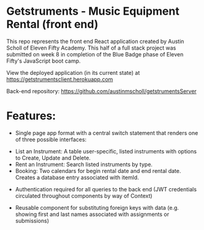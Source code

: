 # Getstruments - Music Equipment Rental (front end)
This repo represents the front end React application created by Austin Scholl of Eleven Fifty Academy. This half of a full stack project was submitted on week 8 in completion of the Blue Badge phase of Eleven Fifty's JavaScript boot camp.

View the deployed application (in its current state) at https://getstrumentsclient.herokuapp.com

Back-end repository: https://github.com/austinmscholl/getstrumentsServer

# Features:
* Single page app format with a central switch statement that renders one of three possible interfaces:
 - List an Instrument: A table user-specific, listed instruments with options to Create, Update and Delete.
 - Rent an Instrument: Search listed instruments by type.
 - Booking: Two calendars for begin rental date and end rental date. Creates a database entry associated with itemId.
 
* Authentication required for all queries to the back end (JWT credentials circulated throughout components by way of Context)

* Reusable component for substituting foreign keys with data (e.g. showing first and last names associated with assignments or submissions)
